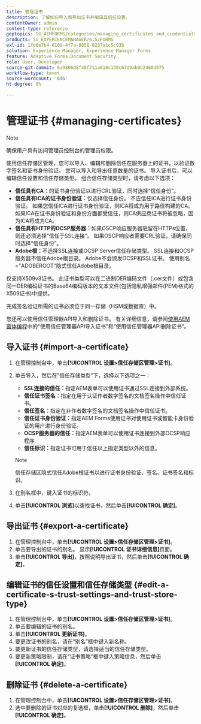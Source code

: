 ```yaml
---
title: 管理证书
description: 了解如何导入和导出证书并编辑其信任设置。
contentOwner: admin
content-type: reference
geptopics: SG_AEMFORMS/categories/managing_certificates_and_credentials
products: SG_EXPERIENCEMANAGER/6.5/FORMS
exl-id: 1fe0e7b4-6109-4f7a-8858-8237a1c5c93b
solution: Experience Manager, Experience Manager Forms
feature: Adaptive Forms,Document Security
role: User, Developer
source-git-commit: 6a9806d8f40f711a610c130c63d9ab9b2460d075
workflow-type: tm+mt
source-wordcount: '646'
ht-degree: 0%

---
```


# 管理证书 {#managing-certificates}

>[!NOTE]
> 
> 确保用户具有访问管理员控制台的管理员权限。

使用信任存储区管理，您可以导入、编辑和删除信任在服务器上的证书，以验证数字签名和证书身份验证。 您可以导入和导出任意数量的证书。 导入证书后，可以编辑信任设置和信任存储类型。 组合信任存储类型时，请考虑以下选项：

* **信任具有CA：**&#x200B;的证书身份验证以进行CRL验证，同时选择“信任身份”。
* **信任具有ICA的证书身份验证：**&#x200B;仅选择信任身份。 不应信任ICA进行证书身份验证。 如果您信任ICA进行证书身份验证，则ICA将成为用于路径构建的CA。 如果ICA在证书身份验证和身份方面都受信任，则CA供应商证书将被忽略，因为ICA将成为CA。
* **信任具有HTTP的OCSP服务器：**&#x200B;如果OSCP响应服务器驻留在HTTPs位置，则还必须选择“信任于SSL连接”。 如果OSCP响应者需要CRL验证，请确保同时选择“信任身份”。
* **Adobe根：**&#x200B;不选择SSL连接或OCSP Server信任存储类型。 SSL连接和OCSP服务器不信任Adobe根目录。 Adobe不会颁发OCSP和SSL证书。 使用别名=&quot;ADOBEROOT&quot;隐式信任Adobe根目录。

仅支持X509v3证书。 此证书类型可以在二进制DER编码文件（.cer文件）或包含同一DER编码证书的Base64编码版本的文本文件(包括隐私增强邮件(PEM)格式的X509证书)中提供。

完成签名验证所需的证书必须位于同一存储（HSM或数据库）中。

您还可以使用信任管理器API导入和删除证书。 有关详细信息，请参阅[使用AEM窗体编程](https://www.adobe.com/go/learn_aemforms_programming_63)中的“使用信任管理器API导入证书”和“使用信任管理器API删除证书”。

## 导入证书 {#import-a-certificate}

1. 在管理控制台中，单击&#x200B;**[!UICONTROL 设置>信任存储区管理>证书]**。
1. 单击导入，然后在“信任存储类型”下，选择以下选项之一：

   * **SSL连接的信任：**&#x200B;指定AEM表单可以使用证书通过SSL连接到外部系统。
   * **信任证书签名：**&#x200B;指定在用于认证作者数字签名的文档签名操作中信任证书。
   * **信任签名：**&#x200B;指定在非作者数字签名的文档签名操作中信任证书。
   * **信任证书身份验证：**&#x200B;指定AEM Forms使用证书对使用证书或智能卡身份验证的用户进行身份验证。
   * **OCSP服务器的信任：**&#x200B;指定AEM表单可以使用证书连接到外部OCSP响应程序
   * **信任标识：**&#x200B;指定证书可用于信任以上指定类型以外的信息。

   >[!NOTE]
   >
   >信任存储区隐式信任Adobe根证书以进行证书身份验证、签名、证书签名和标识。

1. 在别名框中，键入证书的标识符。
1. 单击&#x200B;**[!UICONTROL 浏览]**&#x200B;以查找证书，然后单击&#x200B;**[!UICONTROL 确定]**。

## 导出证书 {#export-a-certificate}

1. 在管理控制台中，单击&#x200B;**[!UICONTROL 设置>信任存储区管理>证书]**。
1. 单击要导出的证书的别名。 显示&#x200B;**[!UICONTROL 证书详细信息]**&#x200B;页面。
1. 单击&#x200B;**[!UICONTROL 导出]**，按照说明导出证书，然后单击&#x200B;**[!UICONTROL 确定]**。

## 编辑证书的信任设置和信任存储类型 {#edit-a-certificate-s-trust-settings-and-trust-store-type}

1. 在管理控制台中，单击&#x200B;**[!UICONTROL 设置>信任存储区管理>证书]**。
1. 单击要编辑的证书的别名。
1. 单击&#x200B;**[!UICONTROL 更新证书]**。
1. 要更改证书的别名，请在“别名”框中键入新名称。
1. 要更新证书的信任存储类型，请选择适当的信任存储类型。
1. 要更新策略限制，请在“证书策略”框中键入策略信息，然后单击&#x200B;**[!UICONTROL 确定]**。

## 删除证书 {#delete-a-certificate}

1. 在管理控制台中，单击&#x200B;**[!UICONTROL 设置>信任存储区管理>证书]**。
1. 选中要删除的证书对应的复选框，单击&#x200B;**[!UICONTROL 删除]**，然后单击&#x200B;**[!UICONTROL 确定]**。
